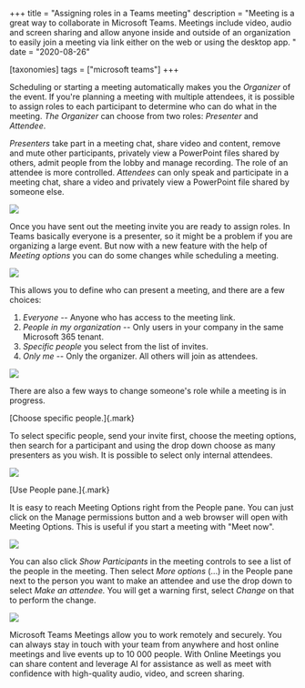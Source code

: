 +++
title = "Assigning roles in a Teams meeting"
description = "Meeting is a great way to collaborate in Microsoft Teams. Meetings include video, audio and screen sharing and allow anyone inside and outside of an organization to easily join a meeting via link either on the web or using the desktop app. "
date = "2020-08-26"

[taxonomies]
tags = ["microsoft teams"]
+++

Scheduling or starting a meeting automatically makes you the *Organizer*
of the event. If you're planning a meeting with multiple attendees, it
is possible to assign roles to each participant to determine who can do
what in the meeting. *The Organizer* can choose from two roles:
*Presenter* and *Attendee*.

*Presenters* take part in a meeting chat, share video and content,
remove and mute other participants, privately view a PowerPoint files
shared by others, admit people from the lobby and manage recording. The
role of an attendee is more controlled. *Attendees* can only speak and
participate in a meeting chat, share a video and privately view a
PowerPoint file shared by someone else.

![](https://o365hq.com/images/811.png)

Once you have sent out the meeting invite you are ready to assign roles.
In Teams basically everyone is a presenter, so it might be a problem if
you are organizing a large event. But now with a new feature with the
help of *Meeting options* you can do some changes while scheduling a
meeting.

![](https://o365hq.com/images/812.png)

This allows you to define who can present a meeting, and there are a few
choices:

1.  *Everyone* -- Anyone who has access to the meeting link.
2.  *People in my organization* -- Only users in your company in the
    same Microsoft 365 tenant.
3.  *Specific people* you select from the list of invites.
4.  *Only me* -- Only the organizer. All others will join as attendees.

![](https://o365hq.com/images/816.png)

There are also a few ways to change someone's role while a meeting is in
progress.

[Choose specific people.]{.mark}

To select specific people, send your invite first, choose the meeting
options, then search for a participant and using the drop down choose as
many presenters as you wish. It is possible to select only internal
attendees.

![](https://o365hq.com/images/813.png)

[Use People pane.]{.mark}

It is easy to reach Meeting Options right from the People pane. You can
just click on the Manage permissions button and a web browser will open
with Meeting Options. This is useful if you start a meeting with "Meet
now".

![](https://o365hq.com/images/815.png)

You can also click *Show Participants* in the meeting controls to see a
list of the people in the meeting. Then select *More options* (...) in
the People pane next to the person you want to make an attendee and use
the drop down to select *Make an attendee.* You will get a warning
first, select *Change* on that to perform the change.

![](https://o365hq.com/images/814.png)

Microsoft Teams Meetings allow you to work remotely and securely. You
can always stay in touch with your team from anywhere and host online
meetings and live events up to 10 000 people. With Online Meetings you
can share content and leverage AI for assistance as well as meet with
confidence with high-quality audio, video, and screen sharing.